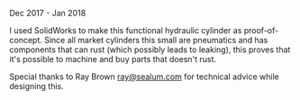 Dec 2017 - Jan 2018

I used SolidWorks to make this functional hydraulic cylinder as proof-of-concept. Since all market cylinders this small are pneumatics and has components that can rust (which possibly leads to leaking), this proves that it's possible to machine and buy parts that doesn't rust. 

Special thanks to Ray Brown <ray@sealum.com> for technical advice while designing this. 
